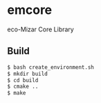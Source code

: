 # emcore
eco-Mizar Core Library

## Build
```bash
$ bash create_environment.sh
$ mkdir build
$ cd build
$ cmake ..
$ make
```

